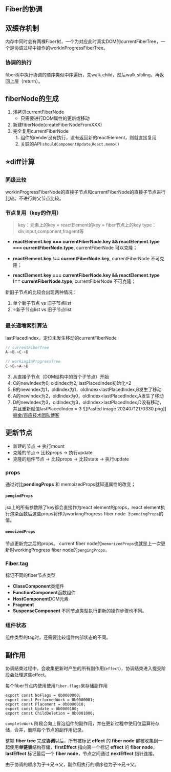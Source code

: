 ## Fiber的协调
## 双缓存机制
内存中同时会有两棵Fiber树，一个为对应此时真实DOM的currentFiberTree，一个是协调过程中操作的workInProgressFiberTree。
### 协调的执行
fiber树中执行协调的顺序类似中序遍历，先walk child，然后walk sibling，再返回上层（return）。


## fiberNode的生成
1. 浅拷贝currentFiberNode
	- 只需要进行DOM属性的更新或移动
2. 新建fiberNode(createFiberNodeFromXXX)
3. 完全复用currentFiberNode
	1. 组件的render没有执行，没有返回新的reactElement，则就直接复用
	2. 关联的API:`shouldComponentUpdate`,`React.memo()`

## ⭐️diff计算
### 同级比较
workinProgressFiberNode的直接子节点和currentFiberNode的直接子节点进行比较。不进行跨父节点比较。

### 节点复用（key的作用）
> key：元素上的key = reactElement的key = fiber节点上的key
> type：div,input,component,fragemt等

- **reactElement.key === currentFiberNode.key && reactElement.type === currentFiberNode.type**, currentFiberNode 可以克隆；
    
- **reactElement.key !== currentFiberNode.key**, currentFiberNode 不可克隆；
    
- **reactElement.key === currentFiberNode.key && reactElement.type !== currentFiberNode.type**, currentFiberNode 不可克隆；

新旧子节点的比较会出现两种情况：
1. 单个新子节点 vs 旧子节点list
2. ⭐️新子节点list vs 旧子节点list

### 最长递增索引算法
lastPlacedIndex，定位未发生移动的currentFiberNode
```javascript
// currentFiberTree
A->B->C->D

// workingInProgressTree
C->B->A->D
```
3. 从直接子节点（DOM结构中的首个子节点）开始
4. C的newIndex为0, oldIndex为2, lastPlacedIndex初始化=2
5. B的newIndex为1，oldIndex为1，oldIndex<lastPlacedIndex,B发生了移动
6. A的newIndex为2，oldIndex为0，oldIndex<lastPlacedIndex,A发生了移动
7. D的newIndex为3，oldIndex为3，oldIndex>lastPlacedIndex,D没有移动，并且重新赋值lastPlacedIndex = 3
![[Pasted image 20240712170330.png]][掘金/百应技术团队博客](https://juejin.cn/post/7012961682938920967#heading-9)


## 更新节点
- 新建的节点 -> 执行mount
- 克隆的节点-> 比较props -> 执行update
- 克隆的组件节点 -> 比较props -> 比较state -> 执行update
### props
通过对比**pendingProps** 和 memoizedProps就知道属性的改变；
#### `pengindProps`
jsx上的所有参数除了key都会直接作为react element的props，react element执行渲染函数后这些props将作为workingProgress fiber node 下`pendingProps`的值。
#### `memoizedProps`
节点更新完之后的props。
current fiber node的`memorizedProps`也就是上一次更新时workingProgress fiber node的`pengingProps`。

### Fiber.tag
标记不同的fiber节点类型
- **ClassComponent**类组件
- **FunctionComponent**函数组件
- **HostComponent**DOM元素
- **Fragment**
- **SuspenseComponent**
不同节点类型执行更新的操作步骤也不同。

### 组件状态
组件类型的tag时，还需要比较组件内部状态的不同。

## 副作用
协调结束过程中，会收集更新时产生的所有副作用(`effect`)，协调结束进入提交阶段会处理这些effect。

每个fiber节点内使用使用`Fiber.flags`来存储副作用
```
export const NoFlags = 0b0000000;
export const PerformedWork = 0b0000001;
export const Placement = 0b0000010;
export const Update = 0b0000100;
export const ChildDeletion = 0b0001000;
```

`completeWork` 阶段会向上冒泡组件的副作用，并在更新过程中使用位运算符存储，合并，删除每个节点的副作用记录。


整颗 **fiber tree** 完成**协调**以后，所有被标记 **effect** 的 **fiber node** 都被收集到一起使用**单链表**结构存储，**firstEffect** 指向第一个标记 **effect** 的 **fiber node**，**lastEffect** 标记最后一个 **fiber node**，节点之间通过 **nextEffect** 指针连接。

由于协调的顺序为子->兄->父，副作用执行的顺序也为子->兄->父。

